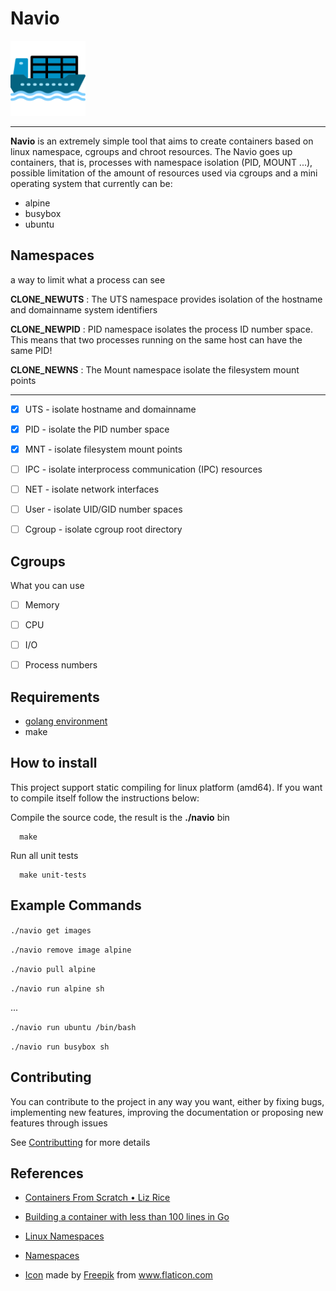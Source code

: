 # Navio

<img src="/cargueiro.png" alt="drawing" width="120"/>

----------------------------

**Navio** is an extremely simple tool that aims to create containers based on linux namespace, cgroups and chroot resources. The Navio goes up containers, that is, processes with namespace isolation (PID, MOUNT ...), possible limitation of the amount of resources used via cgroups and a mini operating system that currently can be:

- alpine
- busybox
- ubuntu



## Namespaces

a way to limit what a process can see

**CLONE_NEWUTS** : The UTS namespace provides isolation of the hostname and domainname system identifiers

**CLONE_NEWPID** : PID namespace isolates the process ID number space. This means that two processes running on the same host can have the same PID!

**CLONE_NEWNS** : The Mount namespace isolate the filesystem mount points

---

- [x] UTS - isolate hostname and domainname

- [x] PID - isolate the PID number space

- [x] MNT - isolate filesystem mount points

- [ ] IPC - isolate interprocess communication (IPC) resources

- [ ] NET - isolate network interfaces

- [ ] User - isolate UID/GID number spaces

- [ ] Cgroup - isolate cgroup root directory


## Cgroups

What you can use

- [ ] Memory

- [ ] CPU

- [ ] I/O

- [ ] Process numbers


## Requirements

- [golang environment](https://golang.org/)
- make

## How to install

This project support static compiling for linux platform (amd64). If you want to compile itself follow the instructions below:

Compile the source code, the result is the **./navio** bin
```
  make
```

Run all unit tests

```
  make unit-tests
```
  
  
## Example Commands

`./navio get images`

`./navio remove image alpine`

`./navio pull alpine`

`./navio run alpine sh`

...

`./navio run ubuntu /bin/bash`

`./navio run busybox sh`


  
  
## Contributing

You can contribute to the project in any way you want, either by fixing bugs, implementing new features, improving the documentation or proposing new features through issues

See [Contributting](/CONTRIBUTING.md) for more details

## References

  - [Containers From Scratch • Liz Rice](https://www.youtube.com/watch?v=8fi7uSYlOdc)
  
  - [Building a container with less than 100 lines in Go](https://www.infoq.com/br/articles/build-a-container-golang/)

  - [Linux Namespaces](https://medium.com/@teddyking/namespaces-in-go-basics-e3f0fc1ff69a)
  
  - [Namespaces](https://escotilhalivre.wordpress.com/2015/08/12/namespaces/)
  
  - <div><a href="/cargueiro.png" title="Icon">Icon</a> made by <a href="https://www.flaticon.com/br/autores/freepik" title="Freepik">Freepik</a> from <a href="https://www.flaticon.com/br/" title="Flaticon">www.flaticon.com</a></div>
